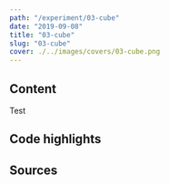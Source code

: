 ```yaml
---
path: "/experiment/03-cube"
date: "2019-09-08"
title: "03-cube"
slug: "03-cube"
cover: ./../images/covers/03-cube.png
---
```


## Content 
Test

## Code highlights

## Sources
